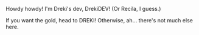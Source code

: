 Howdy howdy! I'm Dreki's dev, DrekiDEV! (Or Recila, I guess.)

If you want the gold, head to DREKI! Otherwise, ah... there's not much else here.
